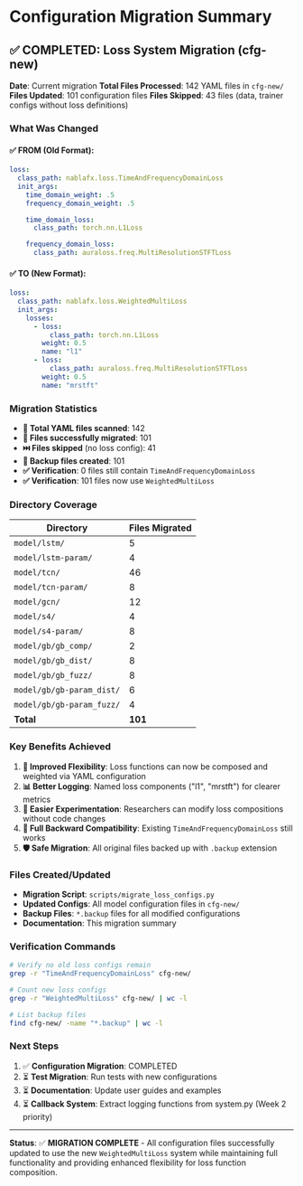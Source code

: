 # Configuration Migration Summary

## ✅ **COMPLETED**: Loss System Migration (cfg-new)

**Date**: Current migration 
**Total Files Processed**: 142 YAML files in `cfg-new/`
**Files Updated**: 101 configuration files
**Files Skipped**: 43 files (data, trainer configs without loss definitions)

### What Was Changed

#### ✅ **FROM (Old Format)**:
```yaml
loss:
  class_path: nablafx.loss.TimeAndFrequencyDomainLoss
  init_args:
    time_domain_weight: .5
    frequency_domain_weight: .5

    time_domain_loss:
      class_path: torch.nn.L1Loss

    frequency_domain_loss:
      class_path: auraloss.freq.MultiResolutionSTFTLoss
```

#### ✅ **TO (New Format)**:
```yaml
loss:
  class_path: nablafx.loss.WeightedMultiLoss
  init_args:
    losses:
      - loss:
          class_path: torch.nn.L1Loss
        weight: 0.5
        name: "l1"
      - loss:
          class_path: auraloss.freq.MultiResolutionSTFTLoss
        weight: 0.5
        name: "mrstft"
```

### Migration Statistics

- **📁 Total YAML files scanned**: 142
- **🔄 Files successfully migrated**: 101
- **⏭️ Files skipped** (no loss config): 41
- **💾 Backup files created**: 101
- **✅ Verification**: 0 files still contain `TimeAndFrequencyDomainLoss`
- **✅ Verification**: 101 files now use `WeightedMultiLoss`

### Directory Coverage

| Directory | Files Migrated |
|-----------|----------------|
| `model/lstm/` | 5 |
| `model/lstm-param/` | 4 |  
| `model/tcn/` | 46 |
| `model/tcn-param/` | 8 |
| `model/gcn/` | 12 |
| `model/s4/` | 4 |
| `model/s4-param/` | 8 |
| `model/gb/gb_comp/` | 2 |
| `model/gb/gb_dist/` | 8 |
| `model/gb/gb_fuzz/` | 8 |
| `model/gb/gb-param_dist/` | 6 |
| `model/gb/gb-param_fuzz/` | 4 |
| **Total** | **101** |

### Key Benefits Achieved

1. **🎯 Improved Flexibility**: Loss functions can now be composed and weighted via YAML configuration
2. **📊 Better Logging**: Named loss components ("l1", "mrstft") for clearer metrics
3. **🔧 Easier Experimentation**: Researchers can modify loss compositions without code changes
4. **🔄 Full Backward Compatibility**: Existing `TimeAndFrequencyDomainLoss` still works
5. **🛡️ Safe Migration**: All original files backed up with `.backup` extension

### Files Created/Updated

- **Migration Script**: `scripts/migrate_loss_configs.py`
- **Updated Configs**: All model configuration files in `cfg-new/`
- **Backup Files**: `*.backup` files for all modified configurations
- **Documentation**: This migration summary

### Verification Commands

```bash
# Verify no old loss configs remain
grep -r "TimeAndFrequencyDomainLoss" cfg-new/

# Count new loss configs  
grep -r "WeightedMultiLoss" cfg-new/ | wc -l

# List backup files
find cfg-new/ -name "*.backup" | wc -l
```

### Next Steps

1. ✅ **Configuration Migration**: COMPLETED
2. ⏳ **Test Migration**: Run tests with new configurations
3. ⏳ **Documentation**: Update user guides and examples
4. ⏳ **Callback System**: Extract logging functions from system.py (Week 2 priority)

---

**Status**: ✅ **MIGRATION COMPLETE** - All configuration files successfully updated to use the new `WeightedMultiLoss` system while maintaining full functionality and providing enhanced flexibility for loss function composition.
